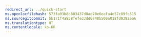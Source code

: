 ```yaml
---
redirect_url: ../quick-start
ms.openlocfilehash: 573fa93b8c803437d0ae70e6eafa4e57c89fc515
ms.sourcegitcommit: bb171f4a858fefe33dd0748b500a018fd0382ea6
ms.translationtype: HT
ms.contentlocale: ko-KR
---
```

